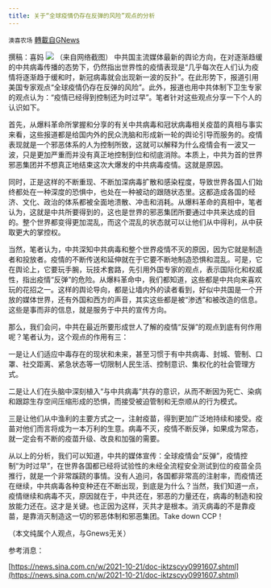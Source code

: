 ```yaml
---
title: 关于“全球疫情仍存在反弹的风险”观点的分析
---
```

`澳喜农场` [轉載自GNews](https://gnews.org/zh-hans/1610722/)

撰稿：喜妈
![](https://assets.gnews.org/wp-content/uploads/2021/10/图片PPT变PNG-8.jpg)
（来自网络截图）
中共国主流媒体最新的舆论方向，在对逐渐趋缓的中共病毒传播的态势下，仍然指出世界性的疫情表现是“几乎每次在人们认为疫情将逐渐趋于缓和时，新冠病毒就会出现新一波的反扑”。在此形势下，报道引用美国专家观点“全球疫情仍存在反弹的风险”。此外，报道也用中共体制下卫生专家的观点认为：“疫情已经得到控制还为时过早”。笔者针对这些观点分享一下个人的认识如下。

首先，从爆料革命所掌握和分享的有关中共病毒和冠状病毒相关疫苗的真相与事实来看，这些报道都是给国内外的民众洗脑和形成新一轮的舆论引导而服务的。疫情表现就是一个邪恶体系的人为控制所致，这就可以解释为什么疫情会有一波又一波，只是更加严重而并没有真正地控制到位和彻底消除。本质上，中共为首的世界邪恶集团并不想真正地结束这次大爆发的中共病毒疫情。这就是原因。

同时，正是这样的不断重现、不断加深病毒扩散和感染程度，导致世界各国人们始终都处在一种深度的恐惧中，也处在一种被动的跟随状态里。这都造成各国的经济、文化、政治的体系都被全面地溃散、冲击和消耗。从爆料革命的真相中，笔者认为，这就是中共所要得到的，这也是世界的邪恶集团所要通过中共来达成的目的。整个世界都变得更加混乱，而这个混乱的状态就可以让他们从中得利，从中获取更大的掌控权。

当然，笔者认为，中共深知中共病毒和整个世界疫情不灭的原因，因为它就是制造者和投放者。疫情的不断传送和延伸就在于它要不断地制造恐惧和混乱。可是，它在舆论上，它要玩手腕，玩技术套路，先引用外国专家的观点，表示国际化和权威性，指出疫情“反弹”的危险。从爆料革命中，我们都知道，这些都是中共向来喜欢玩的花招之一。这样的舆论导向，都是让墙内外的读者看到，好似中共国是一个开放的媒体世界，还有外国和西方的声音，其实这些都是被“渗透”和被改造的信息。这些是事而非的信息，就是服务于中共的宣传方向。

那么，我们会问，中共在最近所要形成世人了解的疫情“反弹”的观点到底有何作用呢？笔者认为，这个观点的作用有三：

一是让人们适应中毒存在的现状和未来，甚至习惯于有中共病毒、封城、管制、口罩、社交距离、紧急状态等一切限制人民生活、控制意识、集权化的社会管理方式。

二是让人们在头脑中深刻植入“与中共病毒”共存的意识，从而不断因为死亡、染病和跟踪生存空间压缩形成的恐惧，而接受被迫管制和无奈顺从的行为模式。

三是让他们从中渔利的主要方式之一，注射疫苗，得到更加广泛地持续和接受。疫苗对他们而言将成为一本万利的生意。病毒不灭，疫情不断反弹，如果成为常态，就一定会有不断的疫苗升级、改良和加强的需要。

从以上的分析，我们可以知道，中共的媒体宣传：全球疫情会“反弹”，疫情控制“为时过早”，在世界各国都已经将试验性的未经全流程安全测试到位的疫苗全员推行，就是一个非常蹊跷的事情。没有人追问，各国都非常高的注射率，而疫情还在继续，中共病毒各种变种还在不断出现，到底是为什么？当然，我们知道一点，疫情继续和病毒不灭，原因就在于，中共还在，邪恶的力量还在，病毒的制造和投放能力还在。这才是关键。也正因为这样，灭共才是根本。消灭病毒的不是靠疫苗，是靠消灭制造这一切的邪恶体制和邪恶集团。Take down CCP！

（本文纯属个人观点，与Gnews无关）

参考消息：

[https://news.sina.com.cn/w/2021-10-21/doc-iktzscyy0991607.shtml](https://news.sina.com.cn/w/2021-10-21/doc-iktzscyy0991607.shtml)
